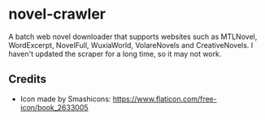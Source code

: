 # novel-crawler
A batch web novel downloader that supports websites such as MTLNovel, WordExcerpt, NovelFull, WuxiaWorld, VolareNovels and CreativeNovels. I haven't updated the scraper for a long time, so it may not work.

## Credits
- Icon made by Smashicons: https://www.flaticon.com/free-icon/book_2633005
